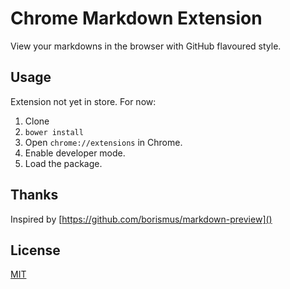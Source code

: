 # Chrome Markdown Extension

View your markdowns in the browser with GitHub flavoured style.

## Usage

Extension not yet in store. For now:

1. Clone
2. ``bower install``
3. Open ``chrome://extensions`` in Chrome.
4. Enable developer mode.
5. Load the package.

## Thanks

Inspired by [https://github.com/borismus/markdown-preview]()

## License

[MIT](LICENSE)
